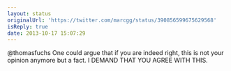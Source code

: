 ```yaml
---
layout: status
originalUrl: 'https://twitter.com/marcgg/status/390856599675629568'
isReply: true
date: 2013-10-17 15:07:29
---
```


@thomasfuchs One could argue that if you are indeed right, this is not your opinion anymore but a fact. I DEMAND THAT YOU AGREE WITH THIS.
